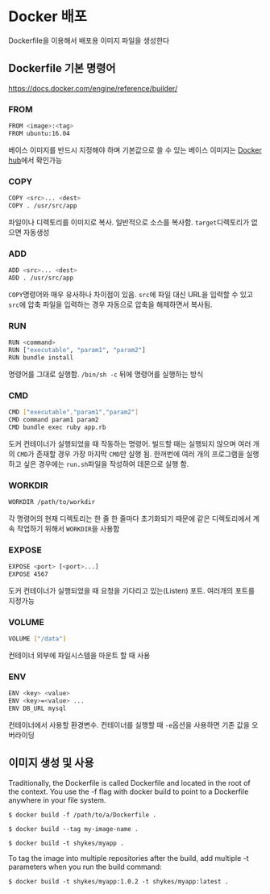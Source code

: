 # Docker 배포

Dockerfile을 이용해서 배포용 이미지 파일을 생성한다

## Dockerfile 기본 명령어

<https://docs.docker.com/engine/reference/builder/>

### FROM

```sh
FROM <image>:<tag>
FROM ubuntu:16.04
```

베이스 이미지를 반드시 지정해야 하며 기본값으로 쓸 수 있는 베이스 이미지는 [Docker hub](https://hub.docker.com/explore/)에서 확인가능

### COPY

```sh
COPY <src>... <dest>
COPY . /usr/src/app
```

파일이나 디렉토리를 이미지로 복사. 일반적으로 소스를 복사함. `target`디렉토리가 없으면 자동생성

### ADD

```sh
ADD <src>... <dest>
ADD . /usr/src/app
```

`COPY`명령어와 매우 유사하나 차이점이 있음.  `src`에 파일 대신 URL을 입력할 수 있고  `src`에 압축 파일을 입력하는 경우 자동으로 압축을 해제하면서 복사됨.

### RUN

```sh
RUN <command>
RUN ["executable", "param1", "param2"]
RUN bundle install
```

명령어를 그대로 실행함. `/bin/sh -c` 뒤에 명령어를 실행하는 방식

### CMD

```sh
CMD ["executable","param1","param2"]
CMD command param1 param2
CMD bundle exec ruby app.rb
```

도커 컨테이너가 실행되었을 때 작동하는 명령어. 빌드할 때는 실행되지 않으며 여러 개의 `CMD`가 존재할 경우 가장 마지막 `CMD`만 실행 됨. 한꺼번에 여러 개의 프로그램을 실행하고 싶은 경우에는 `run.sh`파일을 작성하여 데몬으로 실행 함.

### WORKDIR

```sh
WORKDIR /path/to/workdir
```

각 명령어의 현재 디렉토리는 한 줄 한 줄마다 초기화되기 때문에  같은 디렉토리에서 계속 작업하기 위해서 `WORKDIR`을 사용함

### EXPOSE

```sh
EXPOSE <port> [<port>...]
EXPOSE 4567
```

도커 컨테이너가 실행되었을 때 요청을 기다리고 있는(Listen) 포트. 여러개의 포트를 지정가능

### VOLUME

```sh
VOLUME ["/data"]
```

컨테이너 외부에 파일시스템을 마운트 할 때 사용

### ENV

```sh
ENV <key> <value>
ENV <key>=<value> ...
ENV DB_URL mysql
```

컨테이너에서 사용할 환경변수. 컨테이너를 실행할 때 `-e`옵션을 사용하면 기존 값을 오버라이딩

## 이미지 생성 및 사용

Traditionally, the Dockerfile is called Dockerfile and located in the root of the context.
You use the -f flag with docker build to point to a Dockerfile anywhere in your file system.

`$ docker build -f /path/to/a/Dockerfile .`

`$ docker build --tag my-image-name .`

`$ docker build -t shykes/myapp .`

To tag the image into multiple repositories after the build, add multiple -t parameters when you run the build command:

`$ docker build -t shykes/myapp:1.0.2 -t shykes/myapp:latest .`
